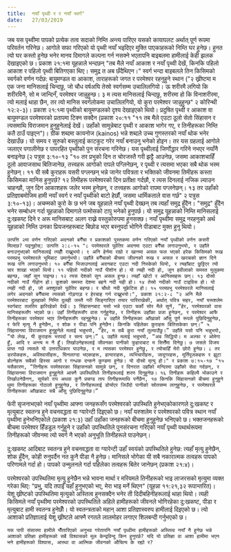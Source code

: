 ```yaml
---
title:  नयाँ पृथ्वी र र नयाँ स्वर्ग"
date:   27/03/2019
---
```


जब यस पृथ्वीमा पापको प्रत्येक तत्व सदाको निम्ति अन्त्य पारिएर यसको कायापलट अर्थात् पूर्ण रूपमा परिवर्तन गरिनेछ। आगोले सफा गरिएको यो पृथ्वी नयाँ भइदिएर मुक्ति पाएकाहरूको निम्ति घर हुनेछ। हुनत त्यो घर कस्तो हुनेछ भनेर मानव दिमागले कल्पना गर्न नसक्ने भएतापनि बाइबलमा हामीलाई केही झलक देखाइएको छ। प्रकाश २१:१मा यूहन्नाले भन्दछन् "तब मैले नयाँ आकाश र नयाँ पृथ्वी देखें, किनकि पहिलो आकाश र पहिलो पृथ्वी बितिगएका थिए। समुद्र त अब छँदैथिएन।" स्वर्ग भन्दा बाइबलले तिन किसिमको स्वर्गको वर्णन गर्दछ: बायुमण्डल वा आकाश, ताराहरूको जगत र परमेश्वर रहनुहुने स्थान ("२ ख्रीष्टमा म एक जना मानिसलाई चिन्दछु, जो चौध वर्षअघि तेस्रो स्वर्गसम्म उचालिलगियो। ऊ शरीरमै लगियो कि शरीरविनै, सो म जान्दिनँ, परमेश्वर जान्नुहुन्छ। ३ म त्यस मानिसलाई चिन्दछु, शरीरमा हो कि विनाशरीरमा, त्यो मलाई थाहा छैन, तर त्यो मानिस स्वर्गलोकमा उचालिलगियो, यो कुरा परमेश्वर जान्नुहुन्छ" २ कोरिन्थी १२:२-३)। प्रकाश २१:१मा पृथ्वीको बायुमण्डलको दृश्य देखाइएको थियो। प्रदुषित पृथ्वी र आकाश वा बायुमण्डल परमेश्वरको प्रतापमा टिक्न सक्दैन (प्रकाश २०:११ "११ तब मैले एउटा ठूलो सेतो सिंहासन र त्यसमाथि विराजमान हुनुहुनेलाई देखें। उहाँको सामुन्नेबाट पृथ्वी र आकाश भागेर गए, र तिनीहरूका निम्ति कतै ठाउँ पाइएन")। ग्रीक शब्दमा कायनोज (kainos) भन्ने शब्दले उच्च गुणस्तरको नयाँ थोक भनेर देखाउँछ। यो समय र सुरुको बस्तुलाई काटकुट गरेर नयाँ बनाउनु भनेको होइन। तर यस ग्रहलाई आगोले जलाएर पगालीनेछ र पापरहित पृथ्वीको पुन संरचना गरिनेछ। यस पृथ्वीलाई जिर्णोद्धार गरिने नभएर नयाँनै बनाइनेछ (२ पत्रुस ३:१०-१३ "१० तर प्रभुको दिन त चोरजस्तै गरी झट्टै आउनेछ, जसमा आकाशचाहिँ ठूलो आवाजसाथ बितिजानेछ, तत्त्वहरू आगोको रापले पग्लिनेछन्, र पृथ्वी र त्यसमा भएका सबै थोक भस्म हुनेछन्। ११ यी सबै कुराहरू यसरी पग्लन्छन् भन्ने जानेर पवित्रता र भक्तिको जीवनमा तिमीहरू कस्ता किसिमका मानिस हुनुपर्छ? १२ तिमीहरू परमेश्वरको दिन प्रतीक्षा गर्दछौ, र त्यस दिनलाई नजिक ल्याउन चाहन्छौ, जुन दिन आकाशहरू जलेर भस्म हुनेछन्, र तत्त्वहरू आगोको रापमा पग्लनेछन्। १३ तर उहाँको प्रतिज्ञाबमोजिम हामी नयाँ स्वर्ग र नयाँ पृथ्वीको बाटो हेर्छौं, जसमा धार्मिकताले वास गर्छ" २ पत्रुस ३:१०-१३)। अचम्मको कुरो के छ भने जब यूहन्नाले नयाँ पृथ्वी देख्छन् तब त्यहाँ समुद्र हुँदैन। "समुद्र" हुँदैन भनेर सम्बोधन गर्दा यूहन्नाको दिमागले पत्मोसको टापु भनेको हुनुपर्छ। यो समुद्र यूहन्नाको निम्ति मानिसलाई दु:खकष्ट दिने र अरू मानिसबाट अलग राख्ने वस्तुकोरुपमा हुनसक्छ। नयाँ पृथ्वीमा समुद्र नरहनुको अर्थ यूहन्नाको निम्ति उनका प्रियजनहरूबाट बिछोड भएर बस्नुपर्दा भोगिने पीडाबाट मुक्त हुनु थियो। 

`उत्पत्ति २मा वर्णन गरिएको अदनको बगैँचा र प्रकाशको पुस्तकमा वर्णन गरिएको नयाँ पृथ्वीको वर्णन कसरी मिल्दछ? पढ्नुहोस्: उत्पत्ति २:८-१५ "८ परमेश्वरले पूर्वतिर अदनमा एउटा बगैँचा लगाउनुभयो, र उहाँले बनाउनुभएको मानिसलाई त्यहीँ राख्नुभयो। ९ अनि हेर्नमा राम्रो र खानमा असल फल भएको हरेक किसिमको रूख परमप्रभु परमेश्वरले भूमिबाट उमार्नुभयो। उहाँले बगैँचाको बीचमा जीवनको रूख र असल र खराबको ज्ञान दिने रूख पनि लगाउनुभयो। १० बगैँचा भिजाउनलाई अदनबाट एउटा नदी निस्केको थियो, र त्यहाँबाट छुट्टिएर त्यो चार शाखा भएको थियो। ११ पहिलो नदीको नाउँ पीशोन हो। यो त्यही नदी हो, जुन हवीलाको समस्त मुलुकमा बहन्छ, जहाँ सुन पाइन्छ। १२ त्यस देशको सुन असल हुन्छ। त्यहाँ खोटो र आनिक्सहरू छन्। १३ दोस्रो नदीको नाउँ गीहोन हो। कूशको समस्त देशमा बहने नदी यही हो। १४ तेस्रो नदीको नाउँ टाइग्रिस हो। यो त्यही नदी हो, जो अश्शूरको पूर्वतिर बहन्छ। र चौथो नदी यूफ्रेटिस हो। १५ परमप्रभु परमेश्वरले मानिसलाई लगेर अदनको बगैँचामा त्यसको गोड़गाड़ र हेरचाह गर्न राख्नुभयो।", प्रकाश २१:२-८ "२ अनि मैले परमेश्वरबाट दुलहाको निम्ति दुलही जस्तै गरी सिङ्गारिएर तयार पारिराखेकी, अर्थात् पवित्र सहर, नयाँ यरूशलेम स्वर्गबाट तलतिर झरिरहेको देखें। ३ सिंहासनबाट यसो भन्ने एउटा चर्को सोर मैले सुनें, “हेर, परमेश्वरको वास मानिसहरूसँग भएको छ। उहाँ तिनीहरूसँग वास गर्नुहुनेछ, र तिनीहरू उहाँका प्रजा हुनेछन्, र परमेश्वर आफै तिनीहरूका परमेश्वर भएर तिनीहरूसँग रहनुहुनेछ। ४ उहाँले तिनीहरूका आँखाको आँसु पूर्ण रूपले पुछिदिनुहुनेछ, र फेरि मृत्यु नै हुनेछैन, र शोक र पीडा पनि हुनेछैन। किनकि पहिलेका कुराहरू बितिसकेका छन्।” ५ सिंहासनमा विराजमान हुनुहुनेले मलाई भन्नुभयो, “हेर, म सबै कुरा नयाँ तुल्याउँछु।” उहाँले यसो पनि भन्नुभयो, “यो लेख, यी कुराहरू भरपर्दा र सत्य छन्।” ६ उहाँले मलाई भन्नुभयो, “अब सिद्धियो। म अल्फा र ओमेगा हुँ, आदि र अन्त्य म नै हुँ। तिर्खाउनेहरूलाई जीवनका पानीको फुहाराबाट म सित्तैँमा दिनेछु। ७ जसले विजय प्राप्त गर्छ त्यसले यो उत्तराधिकार पाउनेछ, र म त्यसका परमेश्वर हुनेछु, र त्योचाहिँ मेरो छोरो हुनेछ। ८ तर डरपोकहरू, अविश्वासीहरू, घिनलाग्दा भएकाहरू, हत्याराहरू, व्यभिचारीहरू, जादूगरहरू, मूर्तिपूजकहरू र झूटा बोल्नेहरू सबैको हिस्सा आगो र गन्धक दन्कने कुण्डमा हुनेछ। यो दोस्रो मृत्यु हो।" र प्रकाश ७:१५-१७ "१५ यसैकारण, “तिनीहरू परमेश्वरका सिंहासनको सामुन्ने छन्, र दिनरात उहाँको मन्दिरमा उहाँको सेवा गर्दछन्, र सिंहासनमा विराजमान हुनुहुनेले आफ्नै उपस्थितिले तिनीहरूलाई शरण दिनुहुनेछ। १६ तिनीहरू कहिल्यै भोकाउने र तिर्खाउनेछैनन्, सूर्यको राप अथवा कुनै प्रचण्ड ताप तिनीहरूमाथि पर्नेछैन, १७ किनकि सिंहासनको बीचमा हुनुहुने थुमा तिनीहरूका गोठालो हुनुहुनेछ, र तिनीहरूलाई डोर्याएर जिउँदो पानीको स्रोतसम्म लानुहुनेछ, र परमेश्वरले तिनीहरूका आँखाबाट सबै आँसु पुछिदिनुहुनेछ।” `

फेरी सृजनाभएको नयाँ पृथ्वीमा आफ्ना जनहरूसँग परमेश्वरको उपस्थिति हुनेभएकोकारणले दु:खकष्ट र मृत्युबाट स्वतन्त्र हुने वचनवद्धता वा ग्यारेन्टी दिइएको छ। नयाँ यरुशलेम र परमेश्वरको पवित्र स्थान नयाँ पृथ्वीमा हुनेभनिएकोले (प्रकाश २१:३) उहाँ उहाँका जनहरूको बीचमा हुनुहुनेछ भनिएको छ। भक्तजनहरूको बीचमा परमेश्वर हिँडडुल गर्नुहुने र उहाँको उपस्थितिले पुनसंरचना गरिएको नयाँ पृथ्वी यथार्थरूपमा तिनीहरूको जीवनमा त्यो स्वर्ग नै भएको अनुभूति तिनीहरूले पाउनेछन्।

दु:खकष्ट आदिबाट स्वतन्त्र हुने वचनवद्धता वा ग्यारेन्टी उहाँ स्वयंको उपस्थितिले हुनेछ: त्यहाँ मृत्यु हुनेछैन, शोक हुँदैन, कोही रुनुपर्दैन नत कुनै पीडा नै हुनेछ। मानिसले भोगेका यी सबै नकारात्मक तत्वहरू पापको परिणामले गर्दा हो। पापको उन्मुलनले गर्दा पहिलेका तत्वहरू बितेर जानेछन् (प्रकाश २१:४)।

परमेश्वरको उपस्थितिमा मृत्यु हुनेछैन भन्ने भावना मार्था र मरियमले तिनीहरूको भाइ लाजरसको मृत्युमा व्यक्त गरेका थिए: "प्रभु, यदि तपाईँ यहाँ हुनुभएको भए, मेरा भाइ मर्ने थिएन" (यूहन्ना ११:२१,३२ रूपान्तरित)। येशू ख्रीष्टको उपस्थितिमा मृत्युको अस्तित्व हुनसक्दैन भनेर ती दिदीबहिनीहरूलाई थाहा थियो। त्यही किसिमले नयाँ पृथ्वीमा परमेश्वरको उपस्थितिले अहिले हामीहरूको जीवनले भोगिरहेका दु:खकष्ट, पीडा र मृत्युबाट हामी स्वतन्त्र हुनेछौँ। यो स्वतन्त्रताको महान् आशा प्रतिज्ञास्वरुप हामीलाई दिइएको छ। त्यो आशाको प्रतिज्ञालाई येशू ख्रीष्टले आफ्नै रगतले लालमोहर लगाएर शिलबन्दी गर्नुभएको छ।

`यस पापी संसारमा हामीले भौँतारिएको अनुभव गरेतापनि नयाँ पृथ्वीमा हामीहरूको अस्तित्व नयाँ नै हुनेछ भन्ने आशाको प्रतिज्ञा हामीहरूको सबै विश्वासको मूल केन्द्रविन्दु किन हुनुपर्छ? यदि यो प्रतिज्ञा वा आशा हामीमा भएन भने हामीहरूको विश्वास, आस्था वा आत्मिक जीवनको औचित्य के रह्यो र?`
